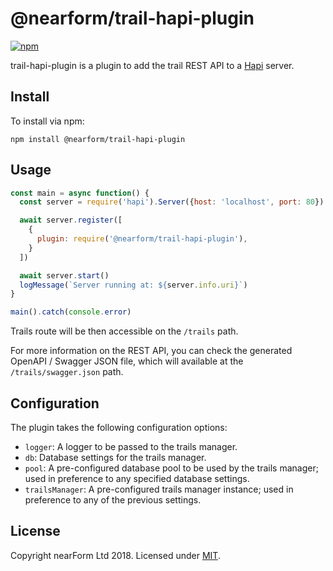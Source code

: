 # @nearform/trail-hapi-plugin

[![npm][npm-badge]][npm-url]

trail-hapi-plugin is a plugin to add the trail REST API to a [Hapi][hapi] server.

## Install

To install via npm:

    npm install @nearform/trail-hapi-plugin

## Usage

```javascript
const main = async function() {
  const server = require('hapi').Server({host: 'localhost', port: 80})

  await server.register([
    {
      plugin: require('@nearform/trail-hapi-plugin'),
    }
  ])

  await server.start()
  logMessage(`Server running at: ${server.info.uri}`)
}

main().catch(console.error)
```

Trails route will be then accessible on the `/trails` path.

For more information on the REST API, you can check the generated OpenAPI / Swagger JSON file, which will available at the `/trails/swagger.json` path.

## Configuration

The plugin takes the following configuration options:

-   `logger`: A logger to be passed to the trails manager.
-   `db`: Database settings for the trails manager.
-   `pool`: A pre-configured database pool to be used by the trails manager; used in preference to any specified database settings.
-   `trailsManager`: A pre-configured trails manager instance; used in preference to any of the previous settings.

## License

Copyright nearForm Ltd 2018. Licensed under [MIT][license].

[npm-url]: https://npmjs.org/package/@nearform/trail-hapi-plugin

[npm-badge]: https://img.shields.io/npm/v/@nearform/trail-hapi-plugin.svg

[hapi]: https://hapijs.com/

[license]: ./LICENSE.md
